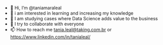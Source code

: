 - 👋 Hi, I’m @taniamaraleal
- 👀 i am interested in learning and increasing my knowledge
- 🌱 I am studying cases where Data Science adds value to the business
- 💞️ I try to collaborate with everyone
- 📫 How to reach me tania.leal@taking.com.br or https://www.linkedin.com/in/tanialeal/

<!---
taniamaraleal/taniamaraleal is a ✨ special ✨ repository because its `README.md` (this file) appears on your GitHub profile.
You can click the Preview link to take a look at your changes.
--->
